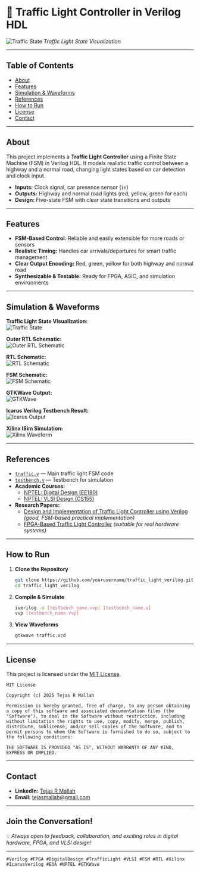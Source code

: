 # 🚦 Traffic Light Controller in Verilog HDL

![Traffic State](traffic_view.jpeg)
*Traffic Light State Visualization*

---

## Table of Contents

- [About](#about)
- [Features](#features)
- [Simulation & Waveforms](#simulation--waveforms)
- [References](#references)
- [How to Run](#how-to-run)
- [License](#license)
- [Contact](#contact)

---

## About

This project implements a **Traffic Light Controller** using a Finite State Machine (FSM) in Verilog HDL. It models realistic traffic control between a highway and a normal road, changing light states based on car detection and clock input.

- **Inputs:** Clock signal, car presence sensor (`in`)
- **Outputs:** Highway and normal road lights (red, yellow, green for each)
- **Design:** Five-state FSM with clear state transitions and outputs

---

## Features

- **FSM-Based Control:** Reliable and easily extensible for more roads or sensors
- **Realistic Timing:** Handles car arrivals/departures for smart traffic management
- **Clear Output Encoding:** Red, green, yellow for both highway and normal road
- **Synthesizable & Testable:** Ready for FPGA, ASIC, and simulation environments

---

## Simulation & Waveforms

**Traffic Light State Visualization:**  
![Traffic State](traffic_view.jpeg)

**Outer RTL Schematic:**  
![Outer RTL Schematic](traffic_rtl_outer_view.jpeg)

**RTL Schematic:**  
![RTL Schematic](rtl_view.jpeg)

**FSM Schematic:**  
![FSM Schematic](schematic_view.jpeg)

**GTKWave Output:**  
![GTKWave](gtkwave_wave.jpeg)

**Icarus Verilog Testbench Result:**  
![Icarus Output](iverilog_output.jpeg)

**Xilinx ISim Simulation:**  
![Xilinx Waveform](xilinx_ise_wave.jpeg)

---

## References

- [`traffic.v`](traffic.v) — Main traffic light FSM code
- [`testbench.v`](testbench.v) — Testbench for simulation
- **Academic Courses:**
  - [NPTEL: Digital Design (EE180)](https://onlinecourses.nptel.ac.in/noc25_ee180/preview)
  - [NPTEL: VLSI Design (CS155)](https://onlinecourses.nptel.ac.in/noc25_cs155/preview)
- **Research Papers:**
  - [Design and Implementation of Traffic Light Controller using Verilog](https://ieeexplore.ieee.org/document/10156804) *(good, FSM-based practical implementation)*
  - [FPGA-Based Traffic Light Controller](https://ieeexplore.ieee.org/document/10838078) *(suitable for real hardware systems)*

---

## How to Run

1. **Clone the Repository**
    ```sh
    git clone https://github.com/yourusername/traffic_light_verilog.git
    cd traffic_light_verilog
    ```

2. **Compile & Simulate**
    ```sh
   iverilog -o [testbench_name.vvp] [testbench_name.v]
   vvp [testbench_name.vvp]
    ```

3. **View Waveforms**
    ```sh
    gtkwave traffic.vcd
    ```

---

## License

This project is licensed under the [MIT License](LICENSE).

```
MIT License

Copyright (c) 2025 Tejas R Mallah

Permission is hereby granted, free of charge, to any person obtaining a copy of this software and associated documentation files (the "Software"), to deal in the Software without restriction, including without limitation the rights to use, copy, modify, merge, publish, distribute, sublicense, and/or sell copies of the Software, and to permit persons to whom the Software is furnished to do so, subject to the following conditions:

THE SOFTWARE IS PROVIDED "AS IS", WITHOUT WARRANTY OF ANY KIND, EXPRESS OR IMPLIED.
```

---

## Contact

- **LinkedIn:** [Tejas R Mallah](https://www.linkedin.com/posts/tejas-r-mallah-28052b283_verilog-digitaldesign-vlsi-activity-7365287507430719489-yYqz?utm_source=share&utm_medium=member_desktop&rcm=ACoAAET0mcABoSmVvowkUz7qcSZkG2bhRVZnDQ4)
- **Email:** tejasmallah@gmail.com

---

## Join the Conversation!

💡 _Always open to feedback, collaboration, and exciting roles in digital hardware, FPGA, and VLSI design!_

---
```
#Verilog #FPGA #DigitalDesign #TrafficLight #VLSI #FSM #RTL #Xilinx #IcarusVerilog #EDA #NPTEL #GTKWave
```
